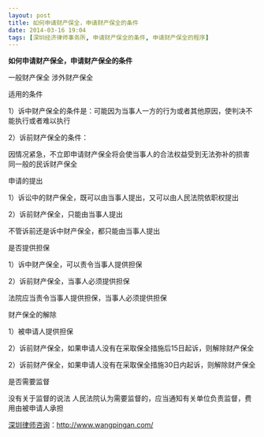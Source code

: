 ```yaml
---
layout: post
title: 如何申请财产保全，申请财产保全的条件
date: 2014-03-16 19:04
tags: [深圳经济律师事务所, 申请财产保全的条件, 申请财产保全的程序]
---
```

<strong>如何申请财产保全，申请财产保全的条件</strong>

一般财产保全 	涉外财产保全

适用的条件 	

1）诉中财产保全的条件是：可能因为当事人一方的行为或者其他原因，使判决不能执行或者难以执行

2）诉前财产保全的条件：

因情况紧急，不立即申请财产保全将会使当事人的合法权益受到无法弥补的损害 	同一般的民诉财产保全

申请的提出 	

1）诉讼中的财产保全，既可以由当事人提出，又可以由人民法院依职权提出

2）诉前财产保全，只能由当事人提出 	

不管诉前还是诉中财产保全，都只能由当事人提出

是否提供担保 	

1）诉中财产保全，可以责令当事人提供担保

2）诉前财产保全，当事人必须提供担保 	

法院应当责令当事人提供担保，当事人必须提供担保

财产保全的解除 	

1）被申请人提供担保

2）诉前财产保全，如果申请人没有在采取保全措施后15日起诉，则解除财产保全 	

2）诉前财产保全，如果申请人没有在采取保全措施30日内起诉，则解除财产保全

是否需要监督 	

没有关于监督的说法 	人民法院认为需要监督的，应当通知有关单位负责监督，费用由被申请人承担


<a href="http://www.wangpingan.com/">深圳律师咨询</a>：<a href="http://www.wangpingan.com/">http://www.wangpingan.com/</a>

